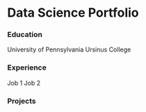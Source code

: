# Data Science Portfolio

### Education
University of Pennsylvania
Ursinus College

### Experience
Job 1
Job 2

### Projects

